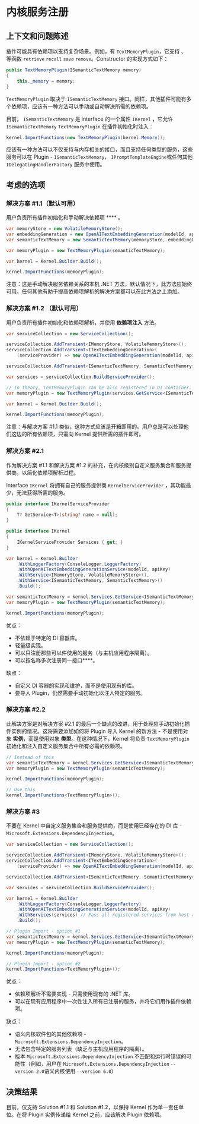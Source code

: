 
# 内核服务注册

## 上下文和问题陈述

插件可能具有依赖项以支持复杂场景。例如，有 `TextMemoryPlugin`，它支持 、 等函数 `retrieve` `recall` `save` `remove`。Constructor 的实现方式如下：

```csharp
public TextMemoryPlugin(ISemanticTextMemory memory)
{
    this._memory = memory;
}
```

`TextMemoryPlugin` 取决于 `ISemanticTextMemory` 接口。同样，其他插件可能有多个依赖项，应该有一种方法可以手动或自动解决所需的依赖项。

目前， `ISemanticTextMemory` 是 interface 的一个属性 `IKernel` ，它允许 `ISemanticTextMemory` `TextMemoryPlugin` 在插件初始化时注入：

```csharp
kernel.ImportFunctions(new TextMemoryPlugin(kernel.Memory));
```

应该有一种方法可以不仅支持与内存相关的接口，而且支持任何类型的服务，这些服务可以在 Plugin - `ISemanticTextMemory`， `IPromptTemplateEngine`或任何其他 `IDelegatingHandlerFactory` 服务中使用。

## 考虑的选项

### 解决方案 #1.1（默认可用）

用户负责所有插件初始化和手动解决依赖项 **** 。

```csharp
var memoryStore = new VolatileMemoryStore();
var embeddingGeneration = new OpenAITextEmbeddingGeneration(modelId, apiKey);
var semanticTextMemory = new SemanticTextMemory(memoryStore, embeddingGeneration);

var memoryPlugin = new TextMemoryPlugin(semanticTextMemory);

var kernel = Kernel.Builder.Build();

kernel.ImportFunctions(memoryPlugin);
```

注意：这是手动解决服务依赖关系的本机 .NET 方法，默认情况下，此方法应始终可用。任何其他有助于提高依赖项解析的解决方案都可以在此方法之上添加。

### 解决方案 #1.2 （默认可用）

用户负责所有插件初始化和依赖项解析，并使用 **依赖项注入** 方法。

```csharp
var serviceCollection = new ServiceCollection();

serviceCollection.AddTransient<IMemoryStore, VolatileMemoryStore>();
serviceCollection.AddTransient<ITextEmbeddingGeneration>(
    (serviceProvider) => new OpenAITextEmbeddingGeneration(modelId, apiKey));

serviceCollection.AddTransient<ISemanticTextMemory, SemanticTextMemory>();

var services = serviceCollection.BuildServiceProvider();

// In theory, TextMemoryPlugin can be also registered in DI container.
var memoryPlugin = new TextMemoryPlugin(services.GetService<ISemanticTextMemory>());

var kernel = Kernel.Builder.Build();

kernel.ImportFunctions(memoryPlugin);
```

注意：与解决方案 #1.1 类似，这种方式应该是开箱即用的。用户总是可以处理他们这边的所有依赖项，只需向 Kernel 提供所需的插件即可。

### 解决方案 #2.1

作为解决方案 #1.1 和解决方案 #1.2 的补充，在内核级别自定义服务集合和服务提供商，以简化依赖项解析过程。

Interface `IKernel` 将拥有自己的服务提供商 `KernelServiceProvider` ，其功能最少，无法获得所需的服务。

```csharp
public interface IKernelServiceProvider
{
    T? GetService<T>(string? name = null);
}

public interface IKernel
{
    IKernelServiceProvider Services { get; }
}
```

```csharp
var kernel = Kernel.Builder
    .WithLoggerFactory(ConsoleLogger.LoggerFactory)
    .WithOpenAITextEmbeddingGenerationService(modelId, apiKey)
    .WithService<IMemoryStore, VolatileMemoryStore>(),
    .WithService<ISemanticTextMemory, SemanticTextMemory>()
    .Build();

var semanticTextMemory = kernel.Services.GetService<ISemanticTextMemory>();
var memoryPlugin = new TextMemoryPlugin(semanticTextMemory);

kernel.ImportFunctions(memoryPlugin);
```

优点：

- 不依赖于特定的 DI 容器库。
- 轻量级实现。
- 可以只注册那些可以件使用的服务（与主机应用程序隔离）。
- 可以按名称多次注册同一接口****。

缺点：

- 自定义 DI 容器的实现和维护，而不是使用现有的库。
- 要导入 Plugin，仍然需要手动初始化以注入特定的服务。

### 解决方案 #2.2

此解决方案是对解决方案 #2.1 的最后一个缺点的改进，用于处理应手动初始化插件实例的情况。这将需要添加如何将 Plugin 导入 Kernel 的新方法 - 不是使用对象 **实例**，而是使用对象 **类型**。在这种情况下，Kernel 将负责 `TextMemoryPlugin` 初始化和注入自定义服务集合中所有必需的依赖项。

```csharp
// Instead of this
var semanticTextMemory = kernel.Services.GetService<ISemanticTextMemory>();
var memoryPlugin = new TextMemoryPlugin(semanticTextMemory);

kernel.ImportFunctions(memoryPlugin);

// Use this
kernel.ImportFunctions<TextMemoryPlugin>();
```

### 解决方案 #3

不要在 Kernel 中自定义服务集合和服务提供商，而是使用已经存在的 DI 库 - `Microsoft.Extensions.DependencyInjection`。

```csharp
var serviceCollection = new ServiceCollection();

serviceCollection.AddTransient<IMemoryStore, VolatileMemoryStore>();
serviceCollection.AddTransient<ITextEmbeddingGeneration>(
    (serviceProvider) => new OpenAITextEmbeddingGeneration(modelId, apiKey));

serviceCollection.AddTransient<ISemanticTextMemory, SemanticTextMemory>();

var services = serviceCollection.BuildServiceProvider();

var kernel = Kernel.Builder
    .WithLoggerFactory(ConsoleLogger.LoggerFactory)
    .WithOpenAITextEmbeddingGenerationService(modelId, apiKey)
    .WithServices(services) // Pass all registered services from host application to Kernel
    .Build();

// Plugin Import - option #1
var semanticTextMemory = kernel.Services.GetService<ISemanticTextMemory>();
var memoryPlugin = new TextMemoryPlugin(semanticTextMemory);

kernel.ImportFunctions(memoryPlugin);

// Plugin Import - option #2
kernel.ImportFunctions<TextMemoryPlugin>();
```

优点：

- 依赖项解析不需要实现 - 只需使用现有的 .NET 库。
- 可以在现有应用程序中一次性注入所有已注册的服务，并将它们用作插件依赖项。

缺点：

- 语义内核软件包的其他依赖项 - `Microsoft.Extensions.DependencyInjection`。
- 无法包含特定的服务列表（缺乏与主机应用程序的隔离）。
- 版本 `Microsoft.Extensions.DependencyInjection` 不匹配和运行时错误的可能性（例如，用户在 `Microsoft.Extensions.DependencyInjection` `--version 2.0`语义内核使用 `--version 6.0`）

## 决策结果

目前，仅支持 Solution #1.1 和 Solution #1.2，以保持 Kernel 作为单一责任单位。在将 Plugin 实例传递给 Kernel 之前，应该解决 Plugin 依赖项。
